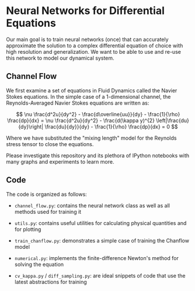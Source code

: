 # Neural Networks for Differential Equations

Our main goal is to train neural networks (once) that can accurately approximate the solution to a complex
differential equation of choice with high resolution and generalization. We want to be able to use and re-use
this network to model our dynamical system.

## Channel Flow

We first examine a set of equations in Fluid Dynamics called the Navier Stokes equations. In the simple case of
a 1-dimensional channel, the Reynolds-Averaged Navier Stokes equations are written as:

$$ \nu \frac{d^2u}{dy^2} - \frac{d\overline{uu}}{dy} - \frac{1}{\rho} \frac{dp}{dx} = \nu \frac{d^2u}{dy^2} - \frac{d(\kappa y)^{2} \left|\frac{du}{dy}\right| \frac{du}{dy}}{dy} - \frac{1}{\rho} \frac{dp}{dx} = 0 $$

Where we have substituted the "mixing length" model for the Reynolds stress tensor to close the equations.

Please investigate this repository and its plethora of IPython notebooks with many graphs and experiments to learn more.

## Code

The code is organized as follows:

- `channel_flow.py`: contains the neural network class as well as all methods used for training it

- `utils.py`: contains useful utilities for calculating physical quantities and for plotting

- `train_chanflow.py`: demonstrates a simple case of training the Chanflow model

- `numerical.py`: implements the finite-difference Newton's method for solving the equation

- `cv_kappa.py` / `diff_sampling.py`: are ideal snippets of code that use the latest abstractions for training
